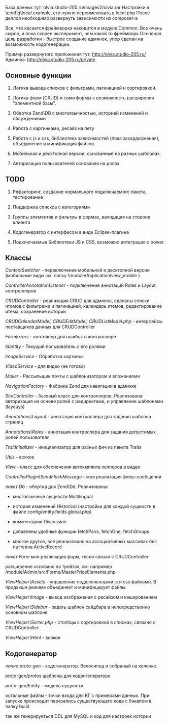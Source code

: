 База данных тут: olvia.studio-205.ru/images2/olvia.rar
Настройки в \config\local.example, его нужно переименовать в local.php
После деплоя необходимо развернуть зависимости из composer-а

Все, что касается фреймворка находится в модуле Common. Все очень сырое, и пока скорее эксперимент, чем какой то фреймворк
Основная цель разработки - быстрое создание админок, упор сделан на возможность кодогенерации.

Пример развернутого приложения тут: http://olvia.studio-205.ru/
Админка: http://olvia.studio-205.ru/private

Основные функции
----------------
 
1) Логика вывода списков с фильтрами, пагинацией и сортировкой.

2) Логика форм (CRUD) и сами формы с возможность расширения "элементной базы".

3) Обертка Zend\DB c многоязычностью, историей изменений и обсуждениями

4) Работа с картинками, ресайз на лету 

5) Работа с js и css, библиотека зависимостей (пока захардкоженая), объединение и минификация файлов

6) Мобильная и десктопная версии, основанные на разных шаблонах. 

7) Авторизация пользователей основаная на ролях

ТОDO
----

1) Рефакторинг, создание нормального подключаемого пакета, тестирование

2) Поддержка списков с категориями

3) Группы элементов и фильтры в формах, валидация на стороне клиента 

4) Кодогенератор с интерфесом в виде Eclipse-плагина

5) Подключаемые Библиотеки JS и CSS, возможно интеграция с bower
 

Классы
------

*ContextSwitcher* - переключение мобильной и десктопной версии (мобильные виды см. папку \module\Application\view_mobile )

*ControllerAnnotationListener* - подключение аннотаций Roles и Layout контроллеров

*CRUDController* - реализация CRUD для админок, сделаны списки итомов с фильтрами и пагинацией, календарь итемов, редактирование итема, сохранение истории

*CRUDCalendarModel, CRUDEditModel, CRUDListModel.php* - интерфейсы поставщиков данных для CRUDController

*FormErrors* - контейнер для ошибок в контроллере

*Identity* - Текущий пользователь с его ролями

*ImageService* - Обработка картинок

*VideoService* - для видео (не готово)

*Mailer* - Рассыльщик почты с шаблонизатором и вложениями 

*NavigationFactory* - Фабрика Zend для навигации в админке 

*SiteController* - базовый класс для контроллеров. Реализована: авторизация на основе ролей с редиректами, и управление шаблонами (layouys)

*Annotations\Layout* - аннотация контроллера для задания шаблона страниц

*Annotations\Roles* - аннотация контроллера для задания допустимых ролей пользователя

*TraitInitializer* - инициализатор для разных фич из пакета Traits

*Utils* - всякое

*View* - класс для обеспечения автокмплита хелперов в видах  

*ControllerPlugin\SendFlashMessage* - моя реализация флеш-сообщений

*пакет Db* - обертка для Zend\Dd. Реализованы:

- многоязычные сущности Multilingual

- история изменений Historical (настройки для каждой сущности в файле config/entity.fields.global.php)

- комментарии Discussion

- добавлены удобные функции fetchPairs, fetchOne, fetchGroups

- многое другое, все реализовано на ассоциативных массивах без паттерна ActiveRecord 
 
*пакет Form* моя реализация форм, тесно связан с CRUDController.

расширение основано на трейтах, см. например /module/Admin/src/Forms/MasterPriceElements.php

*ViewHelper\Assets* - управление подключенными js и css файлами. В продакшн режиме объединяет и минифицирует файлы.

*ViewHelper\Image* - вывод изображения с ресайзом и кэшированием

*ViewHelper\Sidebar* - задать шаблон сайдбара в непосредственно основном шаблоне

*ViewHelper\Sorter.php* - столбцы с сортировкой в списках, связано с CRUDController

*ViewHelper\Html* - всякое

Кодогенератор
-------------
 
*папка proto-gen* - кодогенератор. Велосипед и собраный на коленке.

proto-gen/protos шаблоны для кодонгенератора

proto-gen/Entity - модель сущности

остальные файлы - точки входа для КГ с примерами данных. При запуске происходит перезапись существующего кода с бэкапом в папку build

так же генерируеться DDL для MySQL и код для настроек истории
